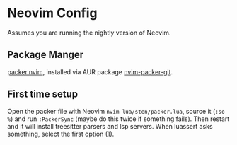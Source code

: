 # Neovim Config
Assumes you are running the nightly version of Neovim.

## Package Manger
[packer.nvim](https://github.com/wbthomason/packer.nvim), installed via AUR package
[nvim-packer-git](https://aur.archlinux.org/packages/nvim-packer-git).

## First time setup
Open the packer file with Neovim `nvim lua/sten/packer.lua`, source it (`:so %`) and
run `:PackerSync` (maybe do this twice if something fails). Then restart and it will
install treesitter parsers and lsp servers. When luassert asks something,
select the first option (1).
